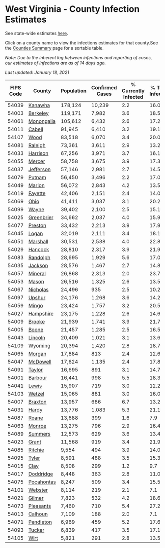 # West Virginia - County Infection Estimates

See state-wide estimates [here](/infections/us-wv).

Click on a county name to view the infections estimates for that county.See the [Counties Summary](/infections/summary-counties) page for a sortable table.

*Note: Due to the inherent lag between infections and reporting of cases, our estimates of infections are as of 14 days ago.*

*Last updated: January 18, 2021*

|   FIPS Code |                   County |   Population |   Confirmed Cases |   % Currently Infected |   % Total Infected |
|-------------|--------------------------|--------------|-------------------|------------------------|--------------------|
|       54039 |       [Kanawha](kanawha) |      178,124 |            10,239 |                    2.2 |               16.0 |
|       54003 |     [Berkeley](berkeley) |      119,171 |             7,982 |                    3.6 |               18.5 |
|       54061 | [Monongalia](monongalia) |      105,612 |             6,432 |                    2.6 |               17.2 |
|       54011 |         [Cabell](cabell) |       91,945 |             6,410 |                    3.2 |               19.1 |
|       54107 |             [Wood](wood) |       83,518 |             6,070 |                    3.4 |               20.0 |
|       54081 |       [Raleigh](raleigh) |       73,361 |             3,611 |                    2.9 |               13.2 |
|       54033 |     [Harrison](harrison) |       67,256 |             3,971 |                    3.7 |               16.1 |
|       54055 |         [Mercer](mercer) |       58,758 |             3,675 |                    3.9 |               17.3 |
|       54037 |   [Jefferson](jefferson) |       57,146 |             2,981 |                    2.7 |               14.5 |
|       54079 |         [Putnam](putnam) |       56,450 |             3,496 |                    2.2 |               17.0 |
|       54049 |         [Marion](marion) |       56,072 |             2,843 |                    4.2 |               13.5 |
|       54019 |       [Fayette](fayette) |       42,406 |             2,151 |                    2.4 |               14.0 |
|       54069 |             [Ohio](ohio) |       41,411 |             3,037 |                    3.1 |               20.2 |
|       54099 |           [Wayne](wayne) |       39,402 |             2,100 |                    2.5 |               15.1 |
|       54025 | [Greenbrier](greenbrier) |       34,662 |             2,037 |                    4.0 |               15.9 |
|       54077 |       [Preston](preston) |       33,432 |             2,213 |                    3.9 |               17.9 |
|       54045 |           [Logan](logan) |       32,019 |             2,111 |                    3.4 |               18.1 |
|       54051 |     [Marshall](marshall) |       30,531 |             2,538 |                    4.0 |               22.8 |
|       54029 |       [Hancock](hancock) |       28,810 |             2,317 |                    3.9 |               21.9 |
|       54083 |     [Randolph](randolph) |       28,695 |             1,929 |                    5.6 |               17.0 |
|       54035 |       [Jackson](jackson) |       28,576 |             1,467 |                    2.7 |               14.8 |
|       54057 |       [Mineral](mineral) |       26,868 |             2,313 |                    2.0 |               23.7 |
|       54053 |           [Mason](mason) |       26,516 |             1,325 |                    2.6 |               13.5 |
|       54067 |     [Nicholas](nicholas) |       24,496 |               935 |                    2.5 |               10.2 |
|       54097 |         [Upshur](upshur) |       24,176 |             1,268 |                    3.6 |               14.2 |
|       54059 |           [Mingo](mingo) |       23,424 |             1,757 |                    3.2 |               20.5 |
|       54027 |   [Hampshire](hampshire) |       23,175 |             1,228 |                    2.6 |               14.6 |
|       54009 |         [Brooke](brooke) |       21,939 |             1,741 |                    3.9 |               21.7 |
|       54005 |           [Boone](boone) |       21,457 |             1,285 |                    2.5 |               16.5 |
|       54043 |       [Lincoln](lincoln) |       20,409 |             1,021 |                    3.1 |               13.6 |
|       54109 |       [Wyoming](wyoming) |       20,394 |             1,420 |                    2.8 |               18.7 |
|       54065 |         [Morgan](morgan) |       17,884 |               813 |                    2.4 |               12.6 |
|       54047 |     [McDowell](mcdowell) |       17,624 |             1,135 |                    2.4 |               17.8 |
|       54091 |         [Taylor](taylor) |       16,695 |               891 |                    3.1 |               14.7 |
|       54001 |       [Barbour](barbour) |       16,441 |               998 |                    5.5 |               18.3 |
|       54041 |           [Lewis](lewis) |       15,907 |               719 |                    3.0 |               12.2 |
|       54103 |         [Wetzel](wetzel) |       15,065 |               881 |                    3.0 |               16.0 |
|       54007 |       [Braxton](braxton) |       13,957 |               686 |                    6.7 |               13.2 |
|       54031 |           [Hardy](hardy) |       13,776 |             1,083 |                    5.3 |               21.1 |
|       54087 |           [Roane](roane) |       13,688 |               399 |                    1.6 |                7.9 |
|       54063 |         [Monroe](monroe) |       13,275 |               796 |                    2.9 |               16.4 |
|       54089 |       [Summers](summers) |       12,573 |               629 |                    3.6 |               13.4 |
|       54023 |           [Grant](grant) |       11,568 |               919 |                    3.4 |               21.9 |
|       54085 |       [Ritchie](ritchie) |        9,554 |               494 |                    3.9 |               14.0 |
|       54095 |           [Tyler](tyler) |        8,591 |               488 |                    3.5 |               15.3 |
|       54015 |             [Clay](clay) |        8,508 |               299 |                    1.2 |                9.7 |
|       54017 |   [Doddridge](doddridge) |        8,448 |               363 |                    2.8 |               11.0 |
|       54075 | [Pocahontas](pocahontas) |        8,247 |               509 |                    3.4 |               15.5 |
|       54101 |       [Webster](webster) |        8,114 |               219 |                    2.1 |                7.1 |
|       54021 |         [Gilmer](gilmer) |        7,823 |               532 |                    4.2 |               18.6 |
|       54073 |   [Pleasants](pleasants) |        7,460 |               710 |                    5.4 |               27.2 |
|       54013 |       [Calhoun](calhoun) |        7,109 |               188 |                    2.0 |                7.1 |
|       54071 |   [Pendleton](pendleton) |        6,969 |               459 |                    5.2 |               17.6 |
|       54093 |         [Tucker](tucker) |        6,839 |               417 |                    3.5 |               17.1 |
|       54105 |             [Wirt](wirt) |        5,821 |               291 |                    2.8 |               13.5 |